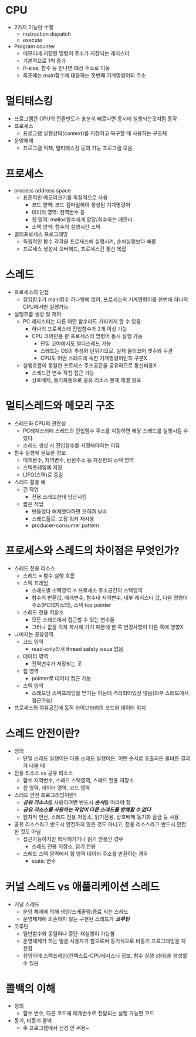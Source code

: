 # CPU
- 2가지 기능만 수행
  - instruction dispatch
  - execute
- Program counter
  - 메모리에 저장된 명령어 주소가 저장되는 레지스터
  - 기본적으로 1씩 증가
  - if-else, 함수 등 만나면 대상 주소로 이동
  - 최초에는 main함수에 대응하는 첫번째 기계명령어의 주소

# 멀티태스킹
- 프로그램간 CPU의 전환빈도가 충분히 빠르다면 동시에 실행되는것처럼 동작
- 프로세스
  - 프로그램 실행상태(context)를 저장하고 복구할 때 사용하는 구조체
- 운영체제
  - 프로그램 적재, 멀티태스킹 등의 기능 프로그램 모음

# 프로세스
- process address space
  - 표준적인 메모리크기를 독점적으로 사용
    - 코드 영역: 코드 컴파일하여 생성된 기계명령어
    - 데이터 영역: 전역변수 등
    - 힙 영역: malloc함수에게 할당/회수하는 메모리
    - 스택 영역: 함수의 실행시간 스택
- 멀티프로세스 프로그래밍
  - 독립적인 함수 각각을 프로세스에 실행시켜, 순차실행보다 빠름
  - 프로세스 생성시 오버헤드, 프로세스간 통신 복잡

# 스레드
- 프로세스의 단점
  - 집입함수가 main함수 하나밖에 없어, 프로세스의 기계명령어를 한번에 하나의 CPU에서만 실행가능
- 실행흐름 생성 및 제어
  - PC 레지스터는 다른 어떤 함수라도 가리키게 할 수 있음
    - 하나의 프로세스테 진입함수가 2개 이상 가능
    - CPU 코어만큼 한 프로세스의 명령어 동시 실행 가능
      - 단일 코어에서도 멀티스레드 가능
      - 스레드는 OS의 추상화 단위이므로, 실제 물리코어 갯수와 무관
      - CPU도 어떤 스레드에 속한 기계명령어인지 구분X
  - 실행흐름이 동일한 프로세스 주소공간을 공유하므로 통신비용X
    - 스레드간 변수 직접 접근 가능
    - 상호배제, 동기화등으로 공유 리소스 문제 해결 필요
   
# 멀티스레드와 메모리 구조
- 스레드와 CPU의 관련성
  - PC레지스터에 스레드의 진입함수 주소를 지정하면 해당 스레드를 실행시킬 수 있다.
  - 스레드 생성 시 진입함수를 지정해야하는 이유
- 함수 실행에 필요한 정보
  - 매개변수, 지역변수, 반환주소 등 자신만의 스택 영역
  - 스택프레임에 저장
  - LIFO(스택)로 증감
- 스레드 활용 예
  - 긴 작업
    - 전용 스레드한테 담당시킴
  - 짧은 작업
    - 만들었다 해제했다하면 오히려 낭비
    - 스레드풀로, 고정 워커 재사용
    - producer-consumer pattern
   
# 프로세스와 스레드의 차이점은 무엇인가?
- 스레드 전용 리소스
  - 스레드 = 함수 실행 흐름
  - 스택 프레임
    - 스레드별 스택영역 in 프로세스 주소공간의 스택영역
    - 함수의 반환값, 매개변수, 함수내 지역변수, 내부 레지스터 값, 다음 명령어 주소(PC레지스터), 스택 top pointer
  - 스레드 전용 저장소
    - 모든 스레드에서 접근할 수 있는 변수들
    - 그러나 값을 각자 복사해 가기 때문에 한 쪽 변경사항이 다른 쪽에 영향X
- 나머지는 공유영역
  - 코드 영역
    - read-only라서 thread safety issue 없음
  - 데이터 영역
    - 전역변수가 저장되는 곳
  - 힙 영역
    - pointer로 데이터 접근 가능
  - 스택 영역
    - 스레드당 스택프레잉을 받기는 하는데 격리되어있진 않음(외부 스레드에서 접근가능)
- 프로세스의 여유공간에 동적 라이브러리의 코드와 데이터 위치

# 스레드 안전이란?
- 정의
  - 단일 스레드 실행이든 다중 스레드 실행이든, 어떤 순서로 호출되든 올바른 결과가 나올 때 
- 전용 리소스 vs 공유 리소스
  - 함수 지역변수, 스레드 스택영역, 스레드 전용 저장소
  - 힙 영역, 데이터 영역, 코드 영역
- 스레드 안전 프로그래밍이란?
  - ***공유 리소스***를 사용하려면 반드시 ***순서***를 따라야 함
  - ***공유 리소스를 사용하는 작업이 다른 스레드를 방해할 수 없다***
  - 원자적 연산, 스레드 전용 저장소, 읽기전용, 상호배제 동기화 잠금 등 사용
- 공유 리소스라고 반드시 안전하지 않은 것도 아니고, 전용 리소스라고 반드시 안전한 것도 아님
  - 접근가능하지만 복사해가거나 읽기 전용인 경우
    - 스레드 전용 저장소, 읽기 전용
  - 스레드 스택 영역에서 힙 영역 데이터 주소를 반환하는 경우
    - static 변수
   
# 커널 스레드 vs 애플리케이션 스레드
- 커널 스레드
  - 운영 체제에 의해 생성/스케줄링/종료 되는 스레드
  - 운영체제에 의존하지 않는 구현된 스레드가 ***코루틴***
- 코루틴
  - 일반함수와 동일하나 중단-재실행이 가능함
  - 운영체제가 하는 일을 사용자가 함으로써 동기식으로 비동기 프로그래밍을 지원함
  - 힙영역에 스택프레임(컨텍스트-CPU레지스터 정보, 함수 실행 상태)을 생성할 수 있음

# 콜백의 이해 
- 정의
  - 함수 변수, 다른 코드에 매개변수로 전달되는 실행 가능한 코드
- 동기, 비동기 콜백
  - 주 프로그램에서 신경 안 써용~
